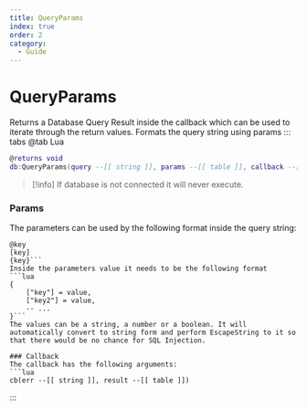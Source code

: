 ```yaml
---
title: QueryParams
index: true
order: 2
category:
  - Guide
---
```


# QueryParams
Returns a Database Query Result inside the callback which can be used to iterate through the return values. Formats the query string using params
::: tabs
@tab Lua
```lua
@returns void
db:QueryParams(query --[[ string ]], params --[[ table ]], callback --[[ function ]])
```
> [!info]
> If database is not connected it will never execute.

### Params
The parameters can be used by the following format inside the query string:
```
@key
[key]
{key}```
Inside the parameters value it needs to be the following format
```lua
{
    ["key"] = value,
    ["key2"] = value,
    -- ...
}```
The values can be a string, a number or a boolean. It will automatically convert to string form and perform EscapeString to it so that there would be no chance for SQL Injection.

### Callback
The callback has the following arguments:
```lua
cb(err --[[ string ]], result --[[ table ]])
```
:::